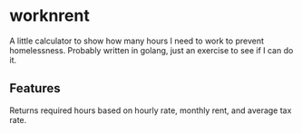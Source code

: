 # worknrent
A little calculator to show how many hours I need to work to prevent homelessness. 
Probably written in golang, just an exercise to see if I can do it. 

## Features
Returns required hours based on hourly rate, monthly rent, and average tax rate. 
